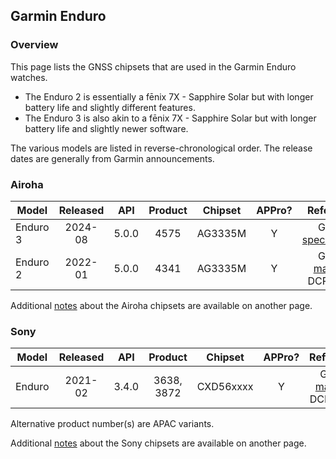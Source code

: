 ## Garmin Enduro

### Overview

This page lists the GNSS chipsets that are used in the Garmin Enduro watches.

- The Enduro 2 is essentially a fēnix 7X - Sapphire Solar but with longer battery life and slightly different features.
- The Enduro 3 is also akin to a fēnix 7X - Sapphire Solar but with longer battery life and slightly newer software.

The various models are listed in reverse-chronological order. The release dates are generally from Garmin announcements.



### Airoha

| Model                       | Released   | API | Product | Chipset | APPro? | References |
| --------------------------- | :--------: | :--------: | :--------: | :--------: | :--------: | :--------: |
| Enduro 3 | 2024-08 | 5.0.0 | 4575 | AG3335M | Y | Garmin [specifications](https://www.garmin.com/en-GB/p/851039#specs) |
| Enduro 2 | 2022-01 | 5.0.0 | 4341 | AG3335M | Y | Garmin [manual](https://www8.garmin.com/manuals/webhelp/GUID-2CD92989-7336-4BF3-96CC-50DDBD63B109/EN-US/GUID-9AC5D40D-5CCE-4D21-B8C2-10A04B25E152.html) + DCR [review](https://www.dcrainmaker.com/2022/08/garmin-enduro-review.html) |

Additional [notes](../../../chipsets/airoha/devices.md) about the Airoha chipsets are available on another page.



### Sony

| Model                       | Released   | API | Product | Chipset | APPro? | References |
| --------------------------- | :--------: | :--------: | :--------: | :--------: | :--------: | :--------: |
| Enduro        | 2021-02  | 3.4.0 |  3638, 3872  | CXD56xxxx | Y | Garmin [manual](https://www8.garmin.com/manuals/webhelp/GUID-BD965919-30AA-4EB5-95D7-A899658C50EB/EN-US/GUID-31C5EBD6-A5E6-46FA-9EDE-43DBA4872546.html) + DCR [review](https://www.dcrainmaker.com/2021/02/garmin-enduro-watch-review.html) |

Alternative product number(s) are APAC variants.

Additional [notes](../../../chipsets/sony/devices.md) about the Sony chipsets are available on another page.

